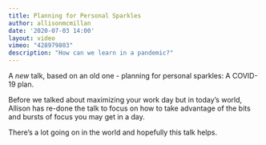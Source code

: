 ```yaml
---
title: Planning for Personal Sparkles
author: allisonmcmillan
date: '2020-07-03 14:00'
layout: video
vimeo: "428979803"
description: "How can we learn in a pandemic?"
---
```


A _new_ talk, based on an old one - planning for personal sparkles: A COVID-19 plan.

Before we talked about maximizing your work day but in today’s world, Allison has re-done the talk to focus on how to take advantage of the bits and bursts of focus you may get in a day.

There’s a lot going on in the world and hopefully this talk helps.
